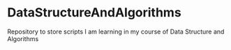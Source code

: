# DataStructureAndAlgorithms
Repository to store scripts I am learning in my course of Data Structure and Algorithms
